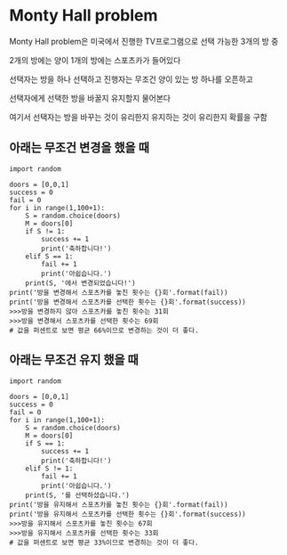 # Monty Hall problem

Monty Hall problem은 미국에서 진행한 TV프로그램으로 선택 가능한 3개의 방 중

2개의 방에는 양이 1개의 방에는 스포츠카가 들어있다

선택자는 방을 하나 선택하고 진행자는 무조건 양이 있는 방 하나를 오픈하고

선택자에게 선택한 방을 바꿀지 유지할지 물어본다

여기서 선택자는 방을 바꾸는 것이 유리한지 유지하는 것이 유리한지 확률을 구함

## 아래는 무조건 변경을 했을 때

```
import random

doors = [0,0,1]
success = 0
fail = 0
for i in range(1,100+1):
    S = random.choice(doors)
    M = doors[0]
    if S != 1:
        success += 1
        print('축하합니다!')
    elif S == 1:
        fail += 1
        print('아쉽습니다.')
    print(S, '에서 변경되었습니다!')
print('방을 변경해서 스포츠카를 놓친 횟수는 {}회'.format(fail))
print('방을 변경해서 스포츠카를 선택한 횟수는 {}회'.format(success))
>>>방을 변경하지 않아 스포츠카를 놓친 횟수는 31회
>>>방을 변경해서 스포츠카를 선택한 횟수는 69회
# 값을 퍼센트로 보면 평균 66%이므로 변경하는 것이 더 좋다.
```

## 아래는 무조건 유지 했을 때

```
import random

doors = [0,0,1]
success = 0
fail = 0
for i in range(1,100+1):
    S = random.choice(doors)
    M = doors[0]
    if S == 1:
        success += 1
        print('축하합니다!')
    elif S != 1:
        fail += 1
        print('아쉽습니다.')
    print(S, '를 선택하셨습니다.')
print('방을 유지해서 스포츠카를 놓친 횟수는 {}회'.format(fail))
print('방을 유지해서 스포츠카를 선택한 횟수는 {}회'.format(success))
>>>방을 유지해서 스포츠카를 놓친 횟수는 67회
>>>방을 유지해서 스포츠카를 선택한 횟수는 33회
# 값을 퍼센트로 보면 평균 33%이므로 변경하는 것이 더 좋다.
```

